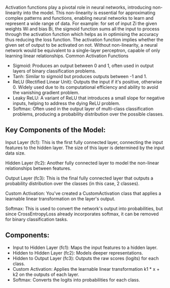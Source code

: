 Activation functions play a pivotal role in neural networks, introducing non-linearity into the model. This non-linearity is essential for approximating complex patterns and functions, enabling neural networks to learn and represent a wide range of data.
For example:
    for set of input Zi the given weights Wi and bias Bi, the sigmoid function sums all the input to process through the activation function which helps as in optimising the accuracy thus reducing the loss function.
The activation function implies whether the given set of output to be activated on not.
Without non-linearity, a neural network would be equivalent to a single-layer perceptron, capable of only learning linear relationships.
Common Activation Functions
  * Sigmoid: Produces an output between 0 and 1, often used in output layers of binary classification problems.
  * Tanh: Similar to sigmoid but produces outputs between -1 and 1.
  * ReLU (Rectified Linear Unit): Outputs the input if it's positive, otherwise 0. Widely used due to its computational efficiency and ability to avoid the vanishing gradient problem.
  * Leaky ReLU: A variant of ReLU that introduces a small slope for negative inputs, helping to address the dying ReLU problem.
  * Softmax: Often used in the output layer of multi-class classification problems, producing a probability distribution over the possible classes.

## Key Components of the Model:
Input Layer (fc1): This is the first fully connected layer, connecting the input features to the hidden layer. The size of this layer is determined by the input data size.

Hidden Layer (fc2): Another fully connected layer to model the non-linear relationships between features.

Output Layer (fc3): This is the final fully connected layer that outputs a probability distribution over the classes (in this case, 2 classes).

Custom Activation: You've created a CustomActivation class that applies a learnable linear transformation on the layer's output.

Softmax: This is used to convert the network's output into probabilities, but since CrossEntropyLoss already incorporates 
softmax, it can be removed for binary classification tasks.

## Components:
* Input to Hidden Layer (fc1): Maps the input features to a hidden layer.
* Hidden to Hidden Layer (fc2): Models deeper representations.
* Hidden to Output Layer (fc3): Outputs the raw scores (logits) for each class.
* Custom Activation: Applies the learnable linear transformation k1 * x + k2 on the outputs of each layer.
* Softmax: Converts the logits into probabilities for each class.

